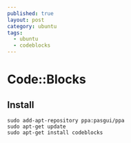 ```yaml
---
published: true
layout: post
category: ubuntu
tags: 
  - ubuntu
  - codeblocks
---
```


# Code::Blocks

## Install

    sudo add-apt-repository ppa:pasgui/ppa
    sudo apt-get update
    sudo apt-get install codeblocks